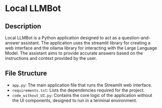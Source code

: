 ﻿# Local LLMBot
## Description
Local LLMBot is a Python application designed to act as a question-and-answer assistant. The application uses the streamlit library for creating a web interface and the ollama library for interacting with the Large Language Model. The assistant aims to provide accurate answers based on the instructions and context provided by the user.

## File Structure

- `app.py`: The main application file that runs the Streamlit web interface.
- `requirements.txt`: Lists the dependencies required for the project.
- `code_without_UI.py`: Contains the core logic of the application without the UI components, designed to run in a terminal environment.
